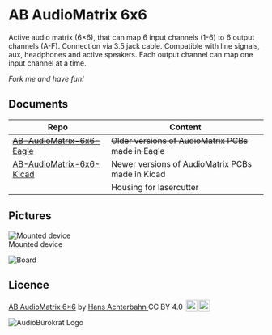 # AB AudioMatrix 6x6


Active audio matrix (6×6), that can map 6 input channels (1-6) to 6 output channels (A-F). Connection via 3.5 jack cable. Compatible with line signals, aux, headphones and active speakers. Each output channel can map one input channel at a time.

*Fork me and have fun!*


## Documents

| Repo                                                                                   | Content                                          |
| -------------------------------------------------------------------------------------- | ------------------------------------------------ |
| <s>[AB-AudioMatrix-6x6-Eagle](https://github.com/HansAchterbahn/AB-AudioMatrix-6x6-Eagle)</s> | <s>Older versions of AudioMatrix PCBs made in Eagle</s> |
| [AB-AudioMatrix-6x6-Kicad](https://github.com/HansAchterbahn/AB-AudioMatrix-6x6-Kicad) | Newer versions of AudioMatrix PCBs made in Kicad |
|                                                                                        | Housing for lasercutter                          |



## Pictures

![Mounted device](https://github.com/HansAchterbahn/AB-AudioMatrix-6x6-Kicad/blob/master/doc/MountedDevice-FrontView.jpg)  
Mounted device

![Board](https://raw.githubusercontent.com/HansAchterbahn/AB-AudioMatrix-6x6-Kicad/master/doc/PicRearView.jpg)

## Licence

<p xmlns:dct="http://purl.org/dc/terms/" xmlns:cc="http://creativecommons.org/ns#" class="license-text"><a rel="cc:attributionURL" href="https://github.com/HansAchterbahn/AB-AudioMatrix-6x6"><span rel="dct:title">AB AudioMatrix 6×6</span></a> by <a rel="cc:attributionURL" href="https://github.com/HansAchterbahn/"><span rel="cc:attributionName">Hans Achterbahn </span></a>CC BY 4.0 <a href="https://creativecommons.org/licenses/by/4.0"><img style="height:22px!important;margin-left: 3px;vertical-align:text-bottom;" src="https://search.creativecommons.org/static/img/cc_icon.svg" /><img  style="height:22px!important;margin-left: 3px;vertical-align:text-bottom;" src="https://search.creativecommons.org/static/img/cc-by_icon.svg" /></a></p>

![AudioBürokrat Logo](https://raw.githubusercontent.com/HansAchterbahn/AB-AudioMatrix-6x6-Kicad/master/doc/AB-Icon.svg)
